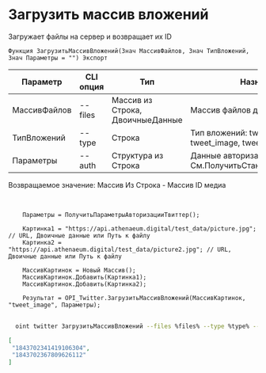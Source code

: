 ﻿---
sidebar_position: 7
---

# Загрузить массив вложений
 Загружает файлы на сервер и возвращает их ID



`Функция ЗагрузитьМассивВложений(Знач МассивФайлов, Знач ТипВложений, Знач Параметры = "") Экспорт`

  | Параметр | CLI опция | Тип | Назначение |
  |-|-|-|-|
  | МассивФайлов | --files | Массив из Строка, ДвоичныеДанные | Массив файлов для загрузки |
  | ТипВложений | --type | Строка | Тип вложений: tweet_video, tweet_image, tweet_gif |
  | Параметры | --auth | Структура из Строка | Данные авторизации. См.ПолучитьСтандартныеПараметры |

  
  Возвращаемое значение:   Массив Из Строка -  Массив ID медиа

<br/>




```bsl title="Пример кода"
    Параметры = ПолучитьПараметрыАвторизацииТвиттер();

    Картинка1 = "https://api.athenaeum.digital/test_data/picture.jpg";  // URL, Двоичные данные или Путь к файлу
    Картинка2 = "https://api.athenaeum.digital/test_data/picture2.jpg"; // URL, Двоичные данные или Путь к файлу

    МассивКартинок = Новый Массив();
    МассивКартинок.Добавить(Картинка1);
    МассивКартинок.Добавить(Картинка2);

    Результат = OPI_Twitter.ЗагрузитьМассивВложений(МассивКартинок, "tweet_image", Параметры);
```



```sh title="Пример команды CLI"
    
  oint twitter ЗагрузитьМассивВложений --files %files% --type %type% --auth %auth%

```

```json title="Результат"
[
 "1843702341419106304",
 "1843702367809626112"
]
```
